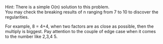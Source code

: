 Hint:
There is a simple O(n) solution to this problem.      
You may check the breaking results of n ranging from 7 to 10 to discover the regularities.                    


For example, 8 = 4+4, when two factors are as close as possible, then the multiply is biggest.   Pay attention to the couple of edge case when it comes to the number like 2,3,4 5.  

